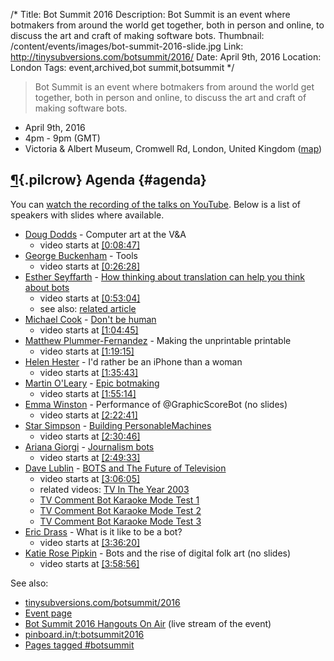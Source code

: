 /*
Title: Bot Summit 2016
Description: Bot Summit is an event where botmakers from around the world get together, both in person and online, to discuss the art and craft of making software bots.
Thumbnail: /content/events/images/bot-summit-2016-slide.jpg
Link: http://tinysubversions.com/botsummit/2016/
Date: April 9th, 2016
Location: London
Tags: event,archived,bot summit,botsummit
*/

> Bot Summit is an event where botmakers from around the world get together, both in person and online, to discuss the art and craft of making software bots.

- April 9th, 2016
- 4pm - 9pm (GMT)
- Victoria & Albert Museum, Cromwell Rd, London, United Kingdom ([map](https://www.google.com/maps/dir/Current+Location/Cromwell+Rd+London+SW7+2RL+United+Kingdom))

## [¶](#agenda){.pilcrow} Agenda {#agenda}

You can [watch the recording of the talks on YouTube](https://www.youtube.com/watch?v=KTPih7D0Jhg). Below is a list of speakers with slides where available.

- [Doug Dodds](https://twitter.com/DoddsDouglas) - Computer art at the V&A
  - video starts at [[0:08:47]](https://www.youtube.com/watch?v=KTPih7D0Jhg&t=8m47s)
- [George Buckenham](https://twitter.com/v21) - Tools
  - video starts at [[0:26:28]](https://www.youtube.com/watch?v=KTPih7D0Jhg&t=26m28s)
- [Esther Seyffarth](https://twitter.com/ojahnn) - [How thinking about translation can help you think about bots](http://enigmabrot.de/botsummit2016/slides/#/)
  - video starts at [[0:53:04]](https://www.youtube.com/watch?v=KTPih7D0Jhg&t=53m04s)
  - see also: [related article](http://enigmabrot.de/botsummit2016/summary/)
- [Michael Cook](https://twitter.com/mtrc) - [Don't be human](http://www.gamesbyangelina.org/botsummit.pdf)
  - video starts at [[1:04:45]](https://www.youtube.com/watch?v=KTPih7D0Jhg&t=1h04m45s)
- [Matthew Plummer-Fernandez](https://twitter.com/M_PF) - Making the unprintable printable
  - video starts at [[1:19:15]](https://www.youtube.com/watch?v=KTPih7D0Jhg&t=1h19m15s)
- [Helen Hester](https://twitter.com/HelenHester) - I'd rather be an iPhone than a woman
  - video starts at [[1:35:43]](https://www.youtube.com/watch?v=KTPih7D0Jhg&t=1h35m43s)
- [Martin O'Leary](https://twitter.com/mewo2) - [Epic botmaking](https://www.dropbox.com/s/dk541hc4u3p8g4f/Bot%20Summit%202016%20-%20Epic%20Botmaking.pdf?dl=0)
  - video starts at [[1:55:14]](https://www.youtube.com/watch?v=KTPih7D0Jhg&t=1h55m14s)
- [Emma Winston](https://twitter.com/deer_ful) - Performance of @GraphicScoreBot (no slides)
  - video starts at [[2:22:41]](https://www.youtube.com/watch?v=KTPih7D0Jhg&t=2h22m41s)
- [Star Simpson](https://twitter.com/starsandrobots) - [Building PersonableMachines](http://cl.ly/feN1)
  - video starts at [[2:30:46]](https://www.youtube.com/watch?v=KTPih7D0Jhg&t=2h30m46s)
- [Ariana Giorgi](https://twitter.com/ArianaNGiorgi) - [Journalism bots](https://docs.google.com/presentation/d/1xh1zrFsK33PX5KapJjLfWfrliSPF3L8gtkx6XJrHhFY/edit#slide=id.p)
  - video starts at [[2:49:33]](https://www.youtube.com/watch?v=KTPih7D0Jhg&t=2h49m33s)
- [Dave Lublin](https://twitter.com/DavidLublin) - [BOTS and The Future of Television](http://cl.ly/3B2A052r2X1s)
  - video starts at [[3:06:05]](https://www.youtube.com/watch?v=KTPih7D0Jhg&t=3h06m05s)
  - related videos: [TV In The Year 2003](https://vimeo.com/101825025)
  - [TV Comment Bot Karaoke Mode Test 1](https://vimeo.com/119030586)
  - [TV Comment Bot Karaoke Mode Test 2](https://vimeo.com/119031354)
  - [TV Comment Bot Karaoke Mode Test 3](https://vimeo.com/119051631)
- [Eric Drass](https://twitter.com/erocdrahs) - What is it like to be a bot?
  - video starts at [[3:36:20]](https://www.youtube.com/watch?v=KTPih7D0Jhg&t=3h36m20s)
- [Katie Rose Pipkin](https://twitter.com/katierosepipkin) - Bots and the rise of digital folk art (no slides)
  - video starts at [[3:58:56]](https://www.youtube.com/watch?v=KTPih7D0Jhg&t=3h58m56s)


See also:

- [tinysubversions.com/botsummit/2016](http://tinysubversions.com/botsummit/2016/)
- [Event page](https://shop.vam.ac.uk/whatson/index/view/id/1980/event/Bot-Summit-2016/dt/2016-04-09/eType/1/free/2)
- [Bot Summit 2016 Hangouts On Air](https://plus.google.com/events/c2nqo1p9t4fmgnm80vc5kv4c49c) (live stream of the event)
- [pinboard.in/t:botsummit2016](https://pinboard.in/t:botsummit2016/)
- [Pages tagged #botsummit](/tag/botsummit)
